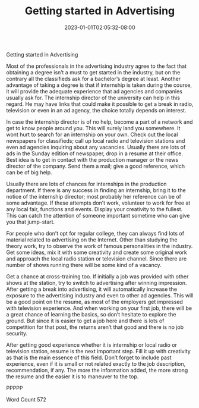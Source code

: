 ﻿---
title: "Getting started in Advertising"
date: 2023-01-01T02:05:32-08:00
description: "TXT Tips for Web Success"
featured_image: "/images/TXT.jpg"
tags: ["TXT"]
---

Getting started in Advertising

Most of the professionals in the advertising industry agree to the fact that obtaining a degree isn’t a must to get started in the industry, but on the contrary all the classifieds ask for a bachelor’s degree at least. Another advantage of taking a degree is that if internship is taken during the course, it will provide the adequate experience that ad agencies and companies usually ask for. The internship director of the university can help in this regard. He may have links that could make it possible to get a break in radio, television or even in an ad agency, the choice totally depends on interest. 

In case the internship director is of no help, become a part of a network and get to know people around you. This will surely land you somewhere. It wont hurt to search for an internship on your own. Check out the local newspapers for classifieds; call up local radio and television stations and even ad agencies inquiring about any vacancies. Usually there are lots of ads in the Sunday edition of newspaper, drop in a resume at their office. Best idea is to get in contact with the production manager or the news director of the company. Send them a mail; give a good reference, which can be of big help. 

Usually there are lots of chances for internships in the production department. If there is any success in finding an internship, bring it to the notice of the internship director; most probably her reference can be of some advantage. If these attempts don’t work, volunteer to work for free at any local fair, functions and events. Display your creativity to the fullest. This can catch the attention of someone important sometime who can give you that jump-start.    

For people who don’t opt for regular college, they can always find lots of material related to advertising on the Internet. Other than studying the theory work, try to observe the work of famous personalities in the industry. Get some ideas, mix it with some creativity and create some original work and approach the local radio station or television channel. Since there are number of shows running there will be some kind of a vacancy. 

Get a chance at cross-training too. If initially a job was provided with other shows at the station, try to switch to advertising after winning impression. After getting a break into advertising, it will automatically increase the exposure to the advertising industry and even to other ad agencies. This will be a good point on the resume, as most of the employers get impressed with television experience. And when working on your first job, there will be a great chance of learning the basics, so don’t hesitate to explore the ground. But since it is easier to get a job here and there is lots of competition for that post, the returns aren’t that good and there is no job security.

After getting good experience whether it is internship or local radio or television station, resume is the next important step. Fill it up with creativity as that is the main essence of this field. Don’t forget to include past experience, even if it is small or not related exactly to the job description, recommendation, if any. The more the information added, the more strong the resume and the easier it is to maneuver to the top.  

PPPPP

Word Count 572

